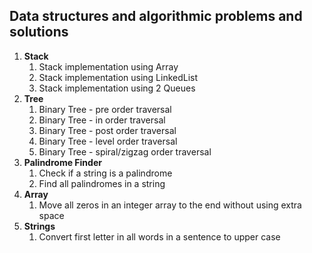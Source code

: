 ## Data structures and algorithmic problems and solutions

1. **Stack** 
    1. Stack implementation using Array
    2. Stack implementation using LinkedList
    3. Stack implementation using 2 Queues
2. **Tree**
    1. Binary Tree - pre order traversal
    2. Binary Tree - in order traversal
    3. Binary Tree - post order traversal
    4. Binary Tree - level order traversal
    5. Binary Tree - spiral/zigzag order traversal
3. **Palindrome Finder**
    1. Check if a string is a palindrome
    2. Find all palindromes in a string
4. **Array**
    1. Move all zeros in an integer array to the end without using extra space
5. **Strings**
    1. Convert first letter in all words in a sentence to upper case
